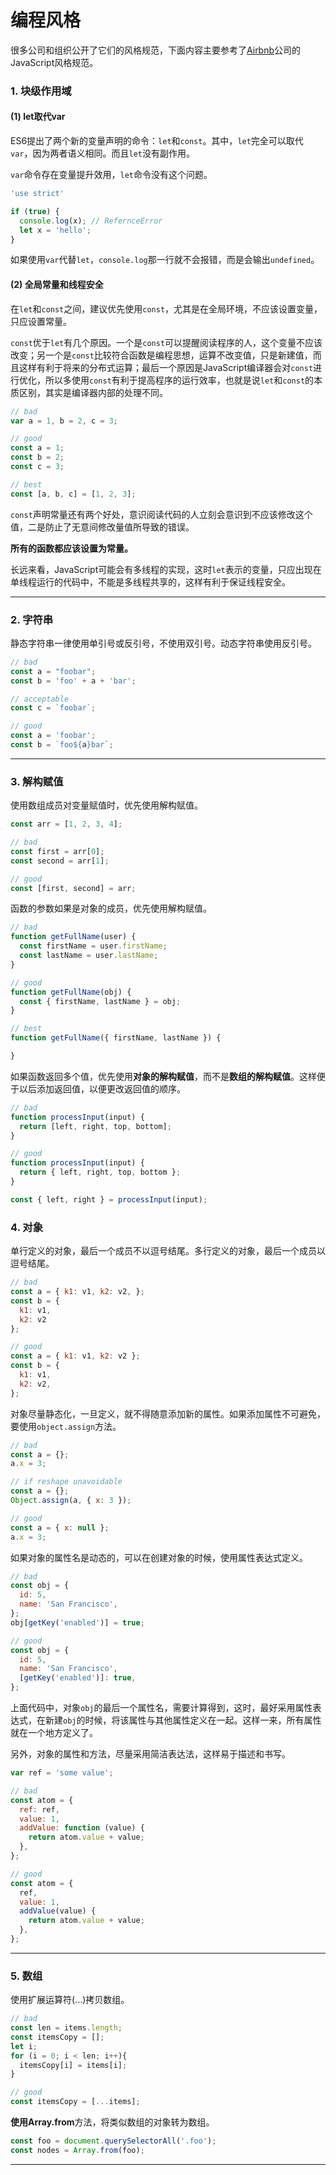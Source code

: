 # 编程风格
很多公司和组织公开了它们的风格规范，下面内容主要参考了[Airbnb](https://github.com/airbnb/javascript)公司的JavaScript风格规范。

### 1. 块级作用域

#### (1) let取代var
ES6提出了两个新的变量声明的命令：`let`和`const`。其中，`let`完全可以取代`var`，因为两者语义相同。而且`let`没有副作用。

`var`命令存在变量提升效用，`let`命令没有这个问题。

``` js
'use strict'

if (true) {
  console.log(x); // RefernceError
  let x = 'hello';
}
```

如果使用`var`代替`let`，`console.log`那一行就不会报错，而是会输出`undefined`。

#### (2) 全局常量和线程安全
在`let`和`const`之间，建议优先使用`const`，尤其是在全局环境，不应该设置变量，只应设置常量。

`const`优于`let`有几个原因。一个是`const`可以提醒阅读程序的人，这个变量不应该改变；另一个是`const`比较符合函数是编程思想，运算不改变值，只是新建值，而且这样有利于将来的分布式运算；最后一个原因是JavaScript编译器会对`const`进行优化，所以多使用`const`有利于提高程序的运行效率，也就是说`let`和`const`的本质区别，其实是编译器内部的处理不同。

``` js
// bad
var a = 1, b = 2, c = 3;

// good
const a = 1;
const b = 2;
const c = 3;

// best
const [a, b, c] = [1, 2, 3];
```

`const`声明常量还有两个好处，意识阅读代码的人立刻会意识到不应该修改这个值，二是防止了无意间修改量值所导致的错误。

**所有的函数都应该设置为常量。**

长远来看，JavaScript可能会有多线程的实现，这时`let`表示的变量，只应出现在单线程运行的代码中，不能是多线程共享的，这样有利于保证线程安全。

------------------

### 2. 字符串
静态字符串一律使用单引号或反引号，不使用双引号。动态字符串使用反引号。

``` js
// bad
const a = "foobar";
const b = 'foo' + a + 'bar';

// acceptable
const c = `foobar`;

// good
const a = 'foobar';
const b = `foo${a}bar`;
```
-----------------

### 3. 解构赋值
使用数组成员对变量赋值时，优先使用解构赋值。

``` js
const arr = [1, 2, 3, 4];

// bad
const first = arr[0];
const second = arr[1];

// good
const [first, second] = arr;
```

函数的参数如果是对象的成员，优先使用解构赋值。

``` js
// bad
function getFullName(user) {
  const firstName = user.firstName;
  const lastName = user.lastName;
}

// good
function getFullName(obj) {
  const { firstName, lastName } = obj;
}

// best
function getFullName({ firstName, lastName }) {

}
```

如果函数返回多个值，优先使用**对象的解构赋值**，而不是**数组的解构赋值**。这样便于以后添加返回值，以便更改返回值的顺序。

``` js
// bad
function processInput(input) {
  return [left, right, top, bottom];
}

// good
function processInput(input) {
  return { left, right, top, bottom };
}

const { left, right } = processInput(input);
```

### 4. 对象
单行定义的对象，最后一个成员不以逗号结尾。多行定义的对象，最后一个成员以逗号结尾。

``` js
// bad
const a = { k1: v1, k2: v2, };
const b = {
  k1: v1,
  k2: v2
};

// good
const a = { k1: v1, k2: v2 };
const b = {
  k1: v1,
  k2: v2,
};
```

对象尽量静态化，一旦定义，就不得随意添加新的属性。如果添加属性不可避免，要使用`object.assign`方法。

``` js
// bad
const a = {};
a.x = 3;

// if reshape unavoidable
const a = {};
Object.assign(a, { x: 3 });

// good
const a = { x: null };
a.x = 3;
```

如果对象的属性名是动态的，可以在创建对象的时候，使用属性表达式定义。

``` js
// bad
const obj = {
  id: 5,
  name: 'San Francisco',
};
obj[getKey('enabled')] = true;

// good
const obj = {
  id: 5,
  name: 'San Francisco',
  [getKey('enabled')]: true,
};
```

上面代码中，对象`obj`的最后一个属性名，需要计算得到，这时，最好采用属性表达式，在新建`obj`的时候，将该属性与其他属性定义在一起。这样一来，所有属性就在一个地方定义了。

另外，对象的属性和方法，尽量采用简洁表达法，这样易于描述和书写。

``` js
var ref = 'some value';

// bad
const atom = {
  ref: ref,
  value: 1,
  addValue: function (value) {
    return atom.value + value;
  },
};

// good
const atom = {
  ref,
  value: 1,
  addValue(value) {
    return atom.value + value;
  },
};
```

---------------------

### 5. 数组
使用扩展运算符(...)拷贝数组。

``` js
// bad
const len = items.length;
const itemsCopy = [];
let i;
for (i = 0; i < len; i++){
  itemsCopy[i] = items[i];
}

// good
const itemsCopy = [...items];
```

**使用Array.from**方法，将类似数组的对象转为数组。

``` js
const foo = document.querySelectorAll('.foo');
const nodes = Array.from(foo);
```

--------------------
